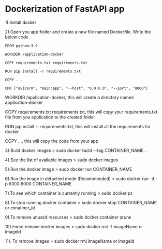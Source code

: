 # Dockerization of FastAPI app

1).Install docker

2).Open you app folder and create a new file named Dockerfile. Write the below code

    FROM python:3.9

    WORKDIR /application-docker

    COPY requirements.txt requirements.txt

    RUN pip install -r requirements.txt

    COPY . .

    CMD ["uvicorn", "main:app", "--host", "0.0.0.0", "--port", "8000"]
    
   WORKDIR /application-docker, this will create a directory named application-docker
    
   COPY requirements.txt requirements.txt, this will copy your requirements.txt file from you application to the created folder
    
   RUN pip install -r requirements.txt, this will install all the requirements for docker
    
   COPY . ., this will copy the code from your app
  
3).Build docker images
    > sudo docker build --tag CONTAINER_NAME .
    
4).See the list of available images
    > sudo docker images
    
5).Run the docker image
    > sudo docker run CONTAINER_NAME
    
6).Run the image in detached mode (Recommended)
    > sudo docker run -d -p 8000:8000 CONTAINER_NAME
    
7).To see which container is currently running
    > sudo docker ps
    
8).To stop running docker container
    > sudo docker stop CONTAINER_NAME or conatiner_id
    
9).To remove unused resourses
    > sudo docker container prune
    
10).Force remove docker images
    > sudo docker rmi -f imageName or imageId
    
11). To remove images
    > sudo docker rmi imageName or imageId
